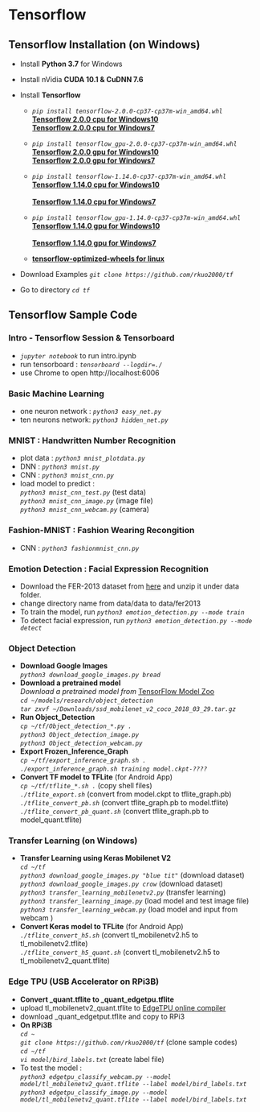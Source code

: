# Tensorflow 
## Tensorflow Installation (on Windows)
* Install **Python 3.7** for Windows
* Install nVidia **CUDA 10.1 & CuDNN 7.6** 
* Install **Tensorflow** 
  - *`pip install tensorflow-2.0.0-cp37-cp37m-win_amd64.whl`* <br />
  **[Tensorflow 2.0.0 cpu for Windows10](https://github.com/fo40225/tensorflow-windows-wheel/blob/master/2.0.0/py37/CPU/avx2/)** <br />
  **[Tensorflow 2.0.0 cpu for Windows7](https://github.com/fo40225/tensorflow-windows-wheel/blob/master/2.0.0/py37/CPU/sse2/)** <br />
  - *`pip install tensorflow_gpu-2.0.0-cp37-cp37m-win_amd64.whl`* <br />
  **[Tensorflow 2.0.0 gpu for Windows10](https://github.com/fo40225/tensorflow-windows-wheel/blob/master/2.0.0/py37/GPU/cuda101cudnn76avx2/)** <br />
  **[Tensorflow 2.0.0 gpu for Windows7](https://github.com/fo40225/tensorflow-windows-wheel/blob/master/2.0.0/py37/GPU/cuda101cudnn76sse2/)** <br />
  - *`pip install tensorflow-1.14.0-cp37-cp37m-win_amd64.whl`* <br />
  **[Tensorflow 1.14.0 cpu for Windows10](https://github.com/fo40225/tensorflow-windows-wheel/tree/master/1.14.0/py37/CPU/avx2/)** <br />   
  **[Tensorflow 1.14.0 cpu for Windows7](https://github.com/fo40225/tensorflow-windows-wheel/blob/master/1.14.0/py37/CPU/sse2/)** <br />
  - *`pip install tensorflow_gpu-1.14.0-cp37-cp37m-win_amd64.whl`* <br />
  **[Tensorflow 1.14.0 gpu for Windows10](https://github.com/fo40225/tensorflow-windows-wheel/tree/master/1.14.0/py37/GPU/cuda101cudnn76avx2/)** <br />   
  **[Tensorflow 1.14.0 gpu for Windows7](https://github.com/fo40225/tensorflow-windows-wheel/blob/master/1.14.0/py37/GPU/cuda101cudnn76sse2/)** <br />
 
  - **[tensorflow-optimized-wheels for linux](https://github.com/inoryy/tensorflow-optimized-wheels)**  <br />

* Download Examples *`git clone https://github.com/rkuo2000/tf`*
* Go to directory *`cd tf`*
## Tensorflow Sample Code
### Intro - Tensorflow Session & Tensorboard 
* *`jupyter notebook`* to run intro.ipynb
* run tensorboard : *`tensorboard --logdir=./`*
* use Chrome to open http://localhost:6006
### Basic Machine Learning
* one neuron network : *`python3 easy_net.py`*
* ten neurons network: *`python3 hidden_net.py`*
### MNIST : Handwritten Number Recognition
* plot data : *`python3 mnist_plotdata.py`*
* DNN : *`python3 mnist.py`*
* CNN : *`python3 mnist_cnn.py`*
* load model to predict : <br />
  *`python3 mnist_cnn_test.py`* (test data) <br />
  *`python3 mnist_cnn_image.py`* (image file) <br />
  *`python3 mnist_cnn_webcam.py`* (camera) <br />
### Fashion-MNIST : Fashion Wearing Recongition
* CNN : *`python3 fashionmnist_cnn.py`*
### Emotion Detection : Facial Expression Recognition
* Download the FER-2013 dataset from [here](https://anonfile.com/bdj3tfoeba/data_zip) and unzip it under data folder. 
* change directory name from data/data to data/fer2013
* To train the model, run *`python3 emotion_detection.py --mode train`*
* To detect facial expression, run *`python3 emotion_detection.py --mode detect`* 
### Object Detection
* **Download Google Images** <br />
*`python3 download_google_images.py bread`* <br />
* **Download a pretrained model** <br />
*Download a pretrained model from* [TensorFlow Model Zoo](https://github.com/tensorflow/models/blob/master/research/object_detection/g3doc/detection_model_zoo.md) <br />
*`cd ~/models/research/object_detection`* <br />
*`tar zxvf ~/Downloads/ssd_mobilenet_v2_coco_2018_03_29.tar.gz`* <br />
* **Run Object_Detection** <br />
*`cp ~/tf/Object_detection_*.py .`* <br />
*`python3 Object_detection_image.py`* <br />
*`python3 Object_detection_webcam.py`* <br />
* **Export Frozen_Inference_Graph** <br />
*`cp ~/tf/export_inference_graph.sh .`* <br />
*`./export_inference_graph.sh training model.ckpt-????`* <br />
* **Convert TF model to TFLite** (for Android App) <br />
*`cp ~/tf/tflite_*.sh .`* (copy shell files) <br />
*`./tflite_export.sh`* (convert from model.ckpt to tflite_graph.pb) <br />
*`./tflite_convert_pb.sh`* (convert tflite_graph.pb to model.tflite) <br />
*`./tflite_convert_pb_quant.sh`* (convert tflite_graph.pb to model_quant.tflite) <br />

### Transfer Learning (on Windows)
* **Transfer Learning using Keras Mobilenet V2** <br />
*`cd ~/tf`* <br />
*`python3 download_google_images.py "blue tit"`* (download dataset)<br />
*`python3 download_google_images.py crow`*       (download dataset)<br />
*`python3 transfer_learning_mobilenetv2.py`* (transfer learning) <br />
*`python3 transfer_learning_image.py`*  (load model and test image file) <br />
*`python3 transfer_learning_webcam.py`*  (load model and input from webcam ) <br />
* **Convert Keras model to TFLite** (for Android App) <br />
*`./tflite_convert_h5.sh`* (convert tl_mobilenetv2.h5 to tl_mobilenetv2.tflite) <br />
*`./tflite_convert_h5_quant.sh`* (convert tl_mobilenetv2.h5 to tl_mobilenetv2_quant.tflite) <br />

### Edge TPU (USB Accelerator on RPi3B)
* **Convert _quant.tflite to _quant_edgetpu.tflite** <br />
* upload tl_mobilenetv2_quant.tflite to [EdgeTPU online compiler](https://coral.withgoogle.com/web-compiler/)<br />
* download _quant_edgetput.tflite and copy to RPi3 <br />
* **On RPi3B** <br />
*`cd ~`* <br />
*`git clone https://github.com/rkuo2000/tf`* (clone sample codes)<br />
*`cd ~/tf`* <br />
*`vi model/bird_labels.txt`* (create label file) <br />
* To test the model : <br />
*`python3 edgetpu_classify_webcam.py --model model/tl_mobilenetv2_quant.tflite --label model/bird_labels.txt`* <br />
*`python3 edgetpu_classify_image.py --model model/tl_mobilenetv2_quant.tflite --label model/bird_labels.txt`* <br />
